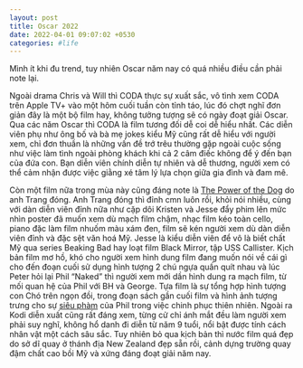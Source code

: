 ```yaml
---
layout: post
title: Oscar 2022
date: 2022-04-01 09:07:02 +0530
categories: #life
---
```

Mình ít khi đu trend, tuy nhiên Oscar năm nay có quá nhiều điều cần phải note lại.

Ngoài drama Chris và Will thì CODA thực sự xuất sắc, vô tình xem CODA trên Apple TV+ vào một hôm cuối tuần còn tỉnh táo, lúc đó chợt nghĩ đơn giản đây là một bộ film hay, không tưởng tượng sẽ có ngày đoạt giải Oscar. Qua các năm Oscar thì CODA là film tương đối dễ coi dễ hiểu nhất. Các diễn viên phụ như ông bố và bà mẹ jokes kiểu Mỹ cũng rất dễ hiểu với người xem, chỉ đơn thuần là những vấn đề trớ trêu thường gặp ngoài cuộc sống như việc làm tình ngoài phòng khách khi cả 2 câm điếc không để ý đến bạn của đứa con. Bạn diễn viên chính diễn tự nhiên và dễ thương, người xem có thể cảm nhận được việc giằng xé tâm lý lựa chọn giữa gia đình và đam mê.

Còn một film nữa trong mùa này cũng đáng note là [The Power of the Dog](https://www.netflix.com/tudum/the-power-of-the-dog) do anh Trang đóng. Anh Trang đóng thì đỉnh cmn luôn rồi, khỏi nói nhiều, cùng với dàn diễn viên đỉnh nữa như cặp dôi Kristen và Jesse đẩy phim lên mức nhìn poster đã muốn xem dù mạch film chậm, nhạc film kéo toàn cello, piano đặc làm film nhuốm màu xám đen, film sẽ kén người xem dù dàn diễn viên đỉnh và đặc sệt văn hoá Mỹ. Jesse là kiểu diễn viên để vô là biết chất Mỹ qua series Beaking Bad hay loạt film Black Mirror, tập USS Callister. Kịch bản film mơ hồ, khó cho người xem hình dung film đang muốn nói về cái gì cho đến đoạn cuối sử dụng hình tượng 2 chú ngựa quấn quít nhau và lúc Peter hỏi lại Phil “Naked” thì người xem mới dần hình dung ra mạch film, từ mối quan hệ của Phil với BH và George. Tựa film là sự tổng hợp hình tượng con Chó trên ngọn đồi, trong đoạn sách gần cuối film và hình ảnh tượng trưng cho sự [siêu phàm](https://www.netflix.com/tudum/articles/what-even-is-the-power-of-the-dog) của Phil trong việc chinh phục thiên nhiên. Ngoài ra Kodi diễn xuất cũng rất đáng xem, từng cử chỉ ánh mắt đều làm người xem phải suy nghĩ, không hổ danh đi diễn từ năm 9 tuổi, nổi bật được tính cách nhân vật một cách sâu sắc. Tuy nhiên bỏ qua kịch bản thì nước film quá đẹp do sở dĩ quay ở thánh địa New Zealand đẹp sẵn rồi, cảnh dựng trường quay đậm chất cao bồi Mỹ và xứng đáng đoạt giải năm nay.
